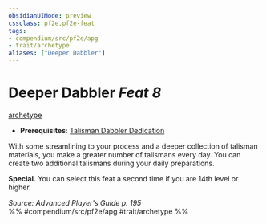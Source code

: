 ```yaml
---
obsidianUIMode: preview
cssclass: pf2e,pf2e-feat
tags:
- compendium/src/pf2e/apg
- trait/archetype
aliases: ["Deeper Dabbler"]
---
```

# Deeper Dabbler  *Feat 8*  
[archetype](archetype.md "Archetype Feat Trait")  

- **Prerequisites**: [Talisman Dabbler Dedication](talisman-dabbler-dedication-apg.md)

With some streamlining to your process and a deeper collection of talisman materials, you make a greater number of talismans every day. You can create two additional talismans during your daily preparations.

**Special.** You can select this feat a second time if you are 14th level or higher.

*Source: Advanced Player's Guide p. 195*  
%% #compendium/src/pf2e/apg #trait/archetype %%